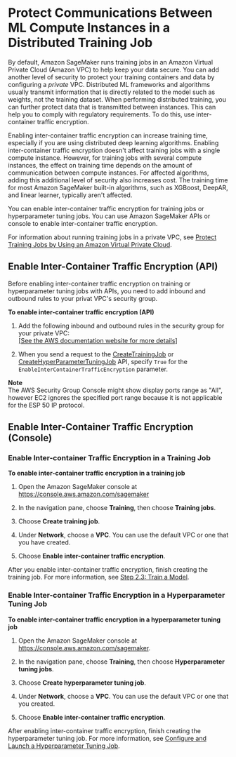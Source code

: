 # Protect Communications Between ML Compute Instances in a Distributed Training Job<a name="train-encrypt"></a>

By default, Amazon SageMaker runs training jobs in an Amazon Virtual Private Cloud \(Amazon VPC\) to help keep your data secure\. You can add another level of security to protect your training containers and data by configuring a *private* VPC\. Distributed ML frameworks and algorithms usually transmit information that is directly related to the model such as weights, not the training dataset\. When performing distributed training, you can further protect data that is transmitted between instances\. This can help you to comply with regulatory requirements\. To do this, use inter\-container traffic encryption\. 

Enabling inter\-container traffic encryption can increase training time, especially if you are using distributed deep learning algorithms\. Enabling inter\-container traffic encryption doesn't affect training jobs with a single compute instance\. However, for training jobs with several compute instances, the effect on training time depends on the amount of communication between compute instances\. For affected algorithms, adding this additional level of security also increases cost\. The training time for most Amazon SageMaker built\-in algorithms, such as XGBoost, DeepAR, and linear learner, typically aren't affected\.

You can enable inter\-container traffic encryption for training jobs or hyperparameter tuning jobs\. You can use Amazon SageMaker APIs or console to enable inter\-container traffic encryption\.

For information about running training jobs in a private VPC, see [Protect Training Jobs by Using an Amazon Virtual Private Cloud](train-vpc.md)\.

## Enable Inter\-Container Traffic Encryption \(API\)<a name="train-encrypt-api"></a>

Before enabling inter\-container traffic encryption on training or hyperparameter tuning jobs with APIs, you need to add inbound and outbound rules to your privat VPC's security group\.

**To enable inter\-container traffic encryption \(API\)**

1.  Add the following inbound and outbound rules in the security group for your private VPC:    
[\[See the AWS documentation website for more details\]](http://docs.aws.amazon.com/sagemaker/latest/dg/train-encrypt.html)

1. When you send a request to the [CreateTrainingJob](API_CreateTrainingJob.md) or [CreateHyperParameterTuningJob](API_CreateHyperParameterTuningJob.md) API, specify `True` for the `EnableInterContainerTrafficEncryption` parameter\.

**Note**  
The AWS Security Group Console might show display ports range as "All", however EC2 ignores the specified port range because it is not applicable for the ESP 50 IP protocol\.

## Enable Inter\-Container Traffic Encryption \(Console\)<a name="train-encrypt-console"></a>

### Enable Inter\-container Traffic Encryption in a Training Job<a name="train-encrypt-console-training"></a>

**To enable inter\-container traffic encryption in a training job**

1. Open the Amazon SageMaker console at [https://console\.aws\.amazon\.com/sagemaker](https://console.aws.amazon.com/sagemaker)

1. In the navigation pane, choose **Training**, then choose **Training jobs**\.

1. Choose **Create training job**\. 

1. Under **Network**, choose a **VPC**\. You can use the default VPC or one that you have created\. 

1. Choose **Enable inter\-container traffic encryption**\. 

After you enable inter\-container traffic encryption, finish creating the training job\. For more information, see [Step 2\.3: Train a Model](ex1-train-model.md)\.

### Enable Inter\-container Traffic Encryption in a Hyperparameter Tuning Job<a name="train-encrypt-console-tuning"></a>

**To enable inter\-container traffic encryption in a hyperparameter tuning job**

1. Open the Amazon SageMaker console at [https://console\.aws\.amazon\.com/sagemaker](https://console.aws.amazon.com/sagemaker)\.

1. In the navigation pane, choose **Training**, then choose **Hyperparameter tuning jobs**\.

1. Choose **Create hyperparameter tuning job**\. 

1. Under **Network**, choose a **VPC**\. You can use the default VPC or one that you created\. 

1. Choose **Enable inter\-container traffic encryption**\. 

After enabling inter\-container traffic encryption, finish creating the hyperparameter tuning job\. For more information, see [Configure and Launch a Hyperparameter Tuning Job](automatic-model-tuning-ex-tuning-job.md)\.